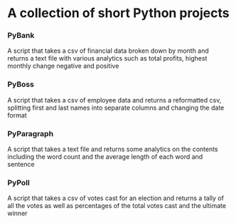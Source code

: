# A collection of short Python projects

### PyBank
A script that takes a csv of financial data broken down by month and returns a text file with various analytics such as total profits, highest monthly change negative and positive

### PyBoss
A script that takes a csv of employee data and returns a reformatted csv, splitting first and last names into separate columns and changing the date format

### PyParagraph
A script that takes a text file and returns some analytics on the contents including the word count and the average length of each word and sentence

### PyPoll
A script that takes a csv of votes cast for an election and returns a tally of all the votes as well as percentages of the total votes cast and the ultimate winner
